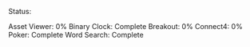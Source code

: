 Status:

Asset Viewer: 0%
Binary Clock: Complete
Breakout: 0%
Connect4: 0%
Poker: Complete
Word Search: Complete